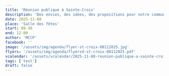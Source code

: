 ```yaml
---
title: 'Réunion publique à Sainte-Croix'
description: 'Des envies, des idées, des propositions pour notre commune ? Discutons-en !'
date: 2025-11-08
place: 'Salle des fêtes'
start: 09-30
end: 12-00
author: 'MCCP'
facebook: ''
image: '/assets/img/agenda/flyer-st-croix-08112025.jpg'
flyers: '/assets/img/agenda/flyerx4-st-croix-08112025.pdf'
vcalendar: '/assets/vcalendar/2025-11-08-reunion-publique-a-sainte-croix.ics'
tags: ['test']
draft: false
---
```


